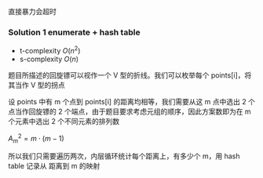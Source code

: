 直接暴力会超时

### Solution 1 enumerate + hash table

- t-complexity $O(n^2)$
- s-complexity $O(n)$

题目所描述的回旋镖可以视作一个 V 型的折线。我们可以枚举每个 points[i]，将其当作 V 型的拐点

设 points 中有 m 个点到 points[i] 的距离均相等，我们需要从这 m 点中选出 2 个点当作回旋镖的 2 个端点，由于题目要求考虑元组的顺序，因此方案数即为在 m 个元素中选出 2 个不同元素的排列数

$A_{m}^{2} = m \cdot (m-1)$

所以我们只需要遍历两次，内层循环统计每个距离上，有多少个 m，用 hash table 记录从 距离到 m 的映射
